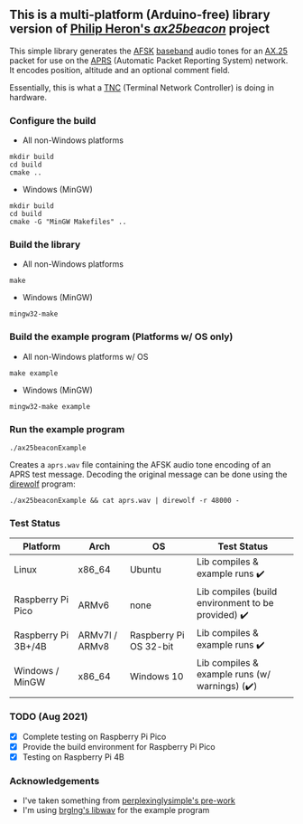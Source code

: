 ## This is a multi-platform (Arduino-free) library version of [Philip Heron's *ax25beacon*](https://github.com/fsphil/ax25beacon) project

This simple library generates the [AFSK](https://en.wikipedia.org/wiki/Frequency-shift_keying#Audio_FSK) [baseband](https://en.wikipedia.org/wiki/Baseband)
audio tones for an [AX.25](https://en.wikipedia.org/wiki/AX.25) packet for use on the [APRS](https://en.wikipedia.org/wiki/Automatic_Packet_Reporting_System) (Automatic Packet Reporting System) network.
It encodes position, altitude and an optional comment field.

Essentially, this is what a [TNC](https://en.wikipedia.org/wiki/Terminal_node_controller) (Terminal Network Controller) is doing in hardware.

### Configure the build
- All non-Windows platforms

```
mkdir build
cd build
cmake ..
```

- Windows (MinGW)

```
mkdir build
cd build
cmake -G "MinGW Makefiles" ..
```

### Build the library
- All non-Windows platforms

```
make
```

- Windows (MinGW)

```
mingw32-make
```

### Build the example program (Platforms w/ OS only)
- All non-Windows platforms w/ OS

```
make example
```

- Windows (MinGW)

```
mingw32-make example
```

### Run the example program
```
./ax25beaconExample
```
Creates a `aprs.wav` file containing the AFSK audio tone encoding of an APRS test message.
Decoding the original message can be done using the [direwolf](https://github.com/wb2osz/direwolf) program:

```
./ax25beaconExample && cat aprs.wav | direwolf -r 48000 -
```

### Test Status

Platform | Arch | OS | Test Status
------------ | ------------ | ------------- | -------------
Linux | x86_64 | Ubuntu | Lib compiles & example runs :heavy_check_mark:
Raspberry Pi Pico | ARMv6 | none | Lib compiles (build environment to be provided) :heavy_check_mark:
Raspberry Pi 3B+/4B | ARMv7l / ARMv8 | Raspberry Pi OS 32-bit | Lib compiles & example runs :heavy_check_mark:
Windows / MinGW | x86_64 | Windows 10 | Lib compiles & example runs (w/ warnings) (:heavy_check_mark:)

### TODO (Aug 2021)

- [x] Complete testing on Raspberry Pi Pico
- [x] Provide the build environment for Raspberry Pi Pico
- [x] Testing on Raspberry Pi 4B

### Acknowledgements
- I've taken something from [perplexinglysimple's pre-work](https://github.com/perplexinglysimple/ax25beacon)
- I'm using [brglng's libwav](https://github.com/brglng/libwav) for the example program
